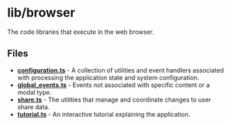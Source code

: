 # lib/browser
The code libraries that execute in the web browser.

## Files
<!-- Do not edit below this line.  Contents dynamically populated. -->

* **[configuration.ts](configuration.ts)** - A collection of utilities and event handlers associated with processing the application state and system configuration.
* **[global_events.ts](global_events.ts)** - Events not associated with specific content or a modal type.
* **[share.ts](share.ts)**                 - The utilities that manage and coordinate changes to user share data.
* **[tutorial.ts](tutorial.ts)**           - An interactive tutorial explaining the application.